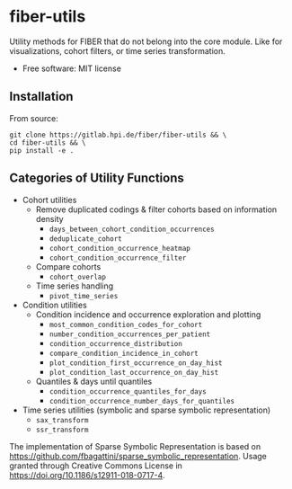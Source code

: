 # fiber-utils

Utility methods for FIBER that do not belong into the core module.
Like for visualizations, cohort filters, or time series transformation.

* Free software: MIT license

## Installation

From source:

```
git clone https://gitlab.hpi.de/fiber/fiber-utils && \
cd fiber-utils && \
pip install -e .
```

## Categories of Utility Functions

* Cohort utilities
    * Remove duplicated codings & filter cohorts based on information density
        * `days_between_cohort_condition_occurrences`
        * `deduplicate_cohort`
        * `cohort_condition_occurrence_heatmap`
        * `cohort_condition_occurrence_filter`
    * Compare cohorts
        * `cohort_overlap`
    * Time series handling
        * `pivot_time_series`
* Condition utilities
    * Condition incidence and occurrence exploration and plotting
        * `most_common_condition_codes_for_cohort`
        * `number_condition_occurrences_per_patient`
        * `condition_occurrence_distribution`
        * `compare_condition_incidence_in_cohort`
        * `plot_condition_first_occurrence_on_day_hist`
        * `plot_condition_last_occurrence_on_day_hist`
    * Quantiles & days until quantiles
        * `condition_occurrence_quantiles_for_days`
        * `condition_occurrence_number_days_for_quantiles`
* Time series utilities (symbolic and sparse symbolic representation)
    * `sax_transform`
    * `ssr_transform`

The implementation of Sparse Symbolic Representation is based on https://github.com/fbagattini/sparse_symbolic_representation.
Usage granted through Creative Commons License in https://doi.org/10.1186/s12911-018-0717-4.
